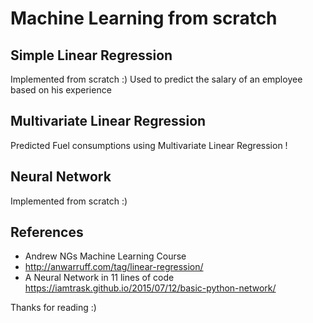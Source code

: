 # Machine Learning from scratch

## Simple Linear Regression 

Implemented from scratch :)
Used to predict the salary of an employee based on his experience 

## Multivariate Linear Regression

Predicted Fuel consumptions using Multivariate Linear Regression !

## Neural Network

Implemented from scratch :)

## References

- Andrew NGs Machine Learning Course
- http://anwarruff.com/tag/linear-regression/
- A Neural Network in 11 lines of code https://iamtrask.github.io/2015/07/12/basic-python-network/

Thanks for reading :)
